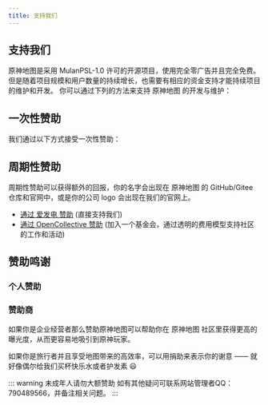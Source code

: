 ```yaml
---
title: 支持我们
---
```


## 支持我们

原神地图是采用 MulanPSL-1.0 许可的开源项目，使用完全零广告并且完全免费。 
但是随着项目规模和用户数量的持续增长，也需要有相应的资金支持才能持续项目的维护和开发。 你可以通过下列的方法来支持 原神地图 的开发与维护：

## 一次性赞助

我们通过以下方式接受一次性赞助：

<Sponsorship></Sponsorship>

## 周期性赞助

周期性赞助可以获得额外的回报，你的名字会出现在 原神地图 的 GitHub/Gitee 仓库和官网中，或是你的公司 logo 会出现在我们的官网上。

- [通过 爱发电 赞助](https://afdian.net/@yuanshenditu 'https://afdian.net/@yuanshenditu') (直接支持我们)
- [通过 OpenCollective 赞助](https://opencollective.com/genshinmap 'https://opencollective.com/genshinmap') (加入一个基金会，通过透明的费用模型支持社区的工作和活动)

## 赞助鸣谢

### 个人赞助

<Backers></Backers>

### 赞助商

<el-empty description="您可以通过 yuanshenmap@gmail.com 联系我们"></el-empty>

如果你是企业经营者那么赞助原神地图可以帮助你在 原神地图 社区里获得更高的曝光度，从而更容易地吸引到原神玩家。

如果你是旅行者并且享受地图带来的高效率，可以用捐助来表示你的谢意 —— 就好像偶尔给我们买杯快乐水或者护发素 😃

::: warning
未成年人请勿大额赞助   如有其他疑问可联系网站管理者QQ：790489566，并备注相关问题。
:::
